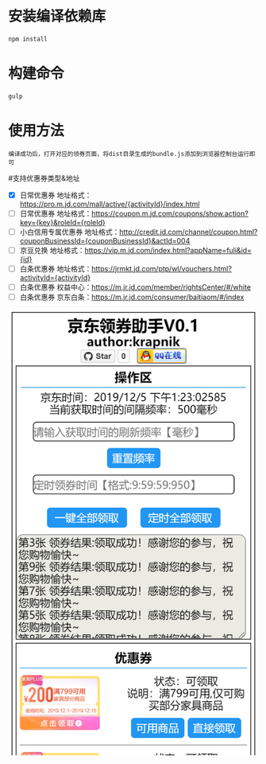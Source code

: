 # 安装编译依赖库
```sh
npm install
```

# 构建命令
```sh
gulp
```

# 使用方法
```
编译成功后，打开对应的领券页面，将dist目录生成的bundle.js添加到浏览器控制台运行即可
```


#支持优惠券类型&地址
- [x] 日常优惠券 地址格式：https://pro.m.jd.com/mall/active/{activityId}/index.html
- [ ] 日常优惠券 地址格式：https://coupon.m.jd.com/coupons/show.action?key={key}&roleId={roleId}
- [ ] 小白信用专属优惠券 地址格式：http://credit.jd.com/channel/coupon.html?couponBusinessId={couponBusinessId}&actId=004
- [ ] 京豆兑换 地址格式：https://vip.m.jd.com/index.html?appName=fuli&id={id}
- [ ] 白条优惠券 地址格式：https://jrmkt.jd.com/ptp/wl/vouchers.html?activityId={activityId}
- [ ] 白条优惠券 权益中心：https://m.jr.jd.com/member/rightsCenter/#/white
- [ ] 白条优惠券 京东白条：https://m.jr.jd.com/consumer/baitiaom/#/index

![pro.m.jd.com_mall_active](./assets/pro.m.jd.com_mall_active.png)
  

